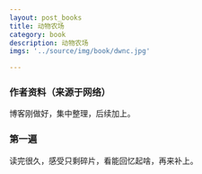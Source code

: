 ```yaml
---
layout: post_books
title: 动物农场
category: book
description: 动物农场
imgs: '../source/img/book/dwnc.jpg'

---
```

### 作者资料（来源于网络）

博客刚做好，集中整理，后续加上。

### 第一遍

读完很久，感受只剩碎片，看能回忆起啥，再来补上。
 